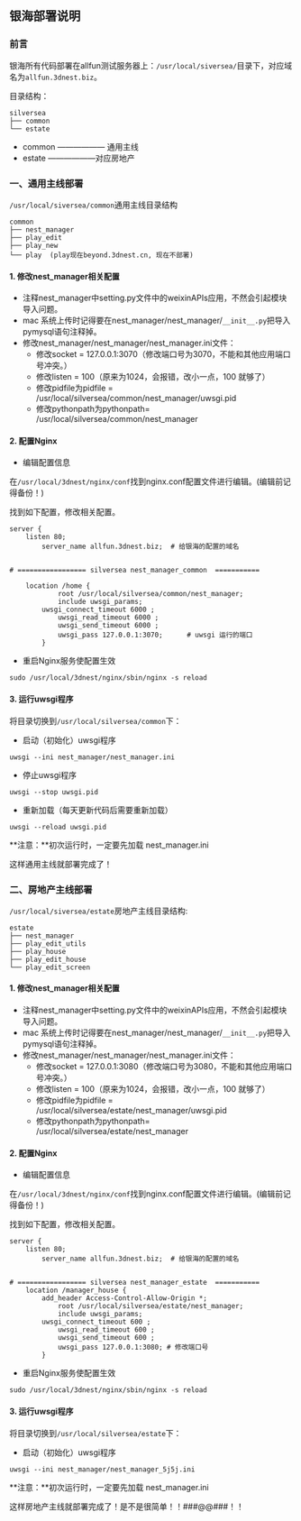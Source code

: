 ## 银海部署说明

### 前言

银海所有代码部署在allfun测试服务器上：`/usr/local/siversea/`目录下，对应域名为`allfun.3dnest.biz`。

目录结构：

```
silversea
├── common
└── estate
```

- common —————— 通用主线
- estate ——————对应房地产

### 一、通用主线部署

`/usr/local/siversea/common`通用主线目录结构

```
common
├── nest_manager
├── play_edit
├── play_new
└── play  (play现在beyond.3dnest.cn, 现在不部署)
```

#### 1. 修改nest_manager相关配置

- 注释nest_manager中setting.py文件中的weixinAPIs应用，不然会引起模块导入问题。
- mac 系统上传时记得要在nest_manager/nest_manager/`__init__.py`把导入pymysql语句注释掉。
- 修改nest_manager/nest_manager/nest_manager.ini文件：
  - 修改socket = 127.0.0.1:3070（修改端口号为3070，不能和其他应用端口号冲突。）
  - 修改listen = 100（原来为1024，会报错，改小一点，100 就够了）
  - 修改pidfile为pidfile = /usr/local/silversea/common/nest_manager/uwsgi.pid
  - 修改pythonpath为pythonpath= /usr/local/silversea/common/nest_manager

#### 2. 配置Nginx

- 编辑配置信息

在`/usr/local/3dnest/nginx/conf`找到nginx.conf配置文件进行编辑。(编辑前记得备份！)

找到如下配置，修改相关配置。

```nginx
server {
	listen 80;
        server_name allfun.3dnest.biz;  # 给银海的配置的域名


# ================= silversea nest_manager_common  ===========

	location /home {
            root /usr/local/silversea/common/nest_manager;
            include uwsgi_params;
	    uwsgi_connect_timeout 6000 ;
            uwsgi_read_timeout 6000 ;
            uwsgi_send_timeout 6000 ;
            uwsgi_pass 127.0.0.1:3070;      # uwsgi 运行的端口
        }
```

- 重启Nginx服务使配置生效

```
sudo /usr/local/3dnest/nginx/sbin/nginx -s reload	
```

#### 3. 运行uwsgi程序

将目录切换到`/usr/local/silversea/common`下：

- 启动（初始化）uwsgi程序

```
uwsgi --ini nest_manager/nest_manager.ini
```

- 停止uwsgi程序

```
uwsgi --stop uwsgi.pid
```

- 重新加载（每天更新代码后需要重新加载）

```
uwsgi --reload uwsgi.pid
```

**注意：**初次运行时，一定要先加载 nest_manager.ini

这样通用主线就部署完成了！

### 二、房地产主线部署

`/usr/local/siversea/estate`房地产主线目录结构:

```
estate
├── nest_manager
├── play_edit_utils
├── play_house
├── play_edit_house
└── play_edit_screen
```

#### 1. 修改nest_manager相关配置

- 注释nest_manager中setting.py文件中的weixinAPIs应用，不然会引起模块导入问题。
- mac 系统上传时记得要在nest_manager/nest_manager/`__init__.py`把导入pymysql语句注释掉。
- 修改nest_manager/nest_manager/nest_manager.ini文件：
  - 修改socket = 127.0.0.1:3080（修改端口号为3080，不能和其他应用端口号冲突。）
  - 修改listen = 100（原来为1024，会报错，改小一点，100 就够了）
  - 修改pidfile为pidfile = /usr/local/silversea/estate/nest_manager/uwsgi.pid
  - 修改pythonpath为pythonpath= /usr/local/silversea/estate/nest_manager

#### 2. 配置Nginx

- 编辑配置信息

在`/usr/local/3dnest/nginx/conf`找到nginx.conf配置文件进行编辑。(编辑前记得备份！)

找到如下配置，修改相关配置。

```nginx
server {
	listen 80;
        server_name allfun.3dnest.biz;  # 给银海的配置的域名


# ================= silversea nest_manager_estate  ===========
	location /manager_house {
	    add_header Access-Control-Allow-Origin *;
            root /usr/local/silversea/estate/nest_manager;
            include uwsgi_params;
	    uwsgi_connect_timeout 600 ;
            uwsgi_read_timeout 600 ;
            uwsgi_send_timeout 600 ;
            uwsgi_pass 127.0.0.1:3080; # 修改端口号
        }
```

- 重启Nginx服务使配置生效

```
sudo /usr/local/3dnest/nginx/sbin/nginx -s reload	
```

#### 3. 运行uwsgi程序

将目录切换到`/usr/local/silversea/estate`下：

- 启动（初始化）uwsgi程序

```
uwsgi --ini nest_manager/nest_manager_5j5j.ini
```

**注意：**初次运行时，一定要先加载 nest_manager.ini

这样房地产主线就部署完成了！是不是很简单！！###@@###！！